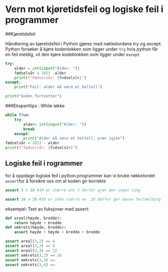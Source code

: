 # Vern mot kjøretidsfeil og logiske feil i programmer

##Kjøretidsfeil

Håndtering av kjøretidsfeil i Python gjøres med nøkkelordene try og except. 
Python forsøker å kjøre kodenlokken som ligger under `try` hvis python får en feil meldig, vil den kjøre kodeblokken som ligger under `except`
```python
try:
    alder = int(input("Alder: "))
    fødselsår = 2023 -alder
    print(f"Fødselsår: {fødselsår}")
except:
    print("Feil: alder må være et heltall")

print("koden fortsetter")
```

###Eksperttips : While løkke

```python
while True:
    try:
        alder= int(input("Alder: "))
        break
    except:
        print("Alder må være et heltall, prøv igjen")
fødselsår = 2023 - alder
print(f"fødselsår: {fødselsår}")
```

## Logiske feil i rogrammer

for å oppdage logiske feil i python.programmer kan vi bruke nøkkelordet `assert`for å forsikre oss om at koden gir korrekte 

```python
assert 5 > 10 #10 er større enn 5 derfor gjør den ingen ting

assert 10 > 20 #10 er ikke større en  20 detfor gor denne feilmelding
```

eksempel: Test av fuksjoner med assert:

```python
def areal(høyde, bredde):
    return høyde + bredde
def omkrets(høyde, bredde):
    assert høyde + høyde + bredde + bredde

assert areal(3,2) == 6
assert areal(3,3) == 9
assert areal(3,4) == 12
assert omkrets(3,2) == 10
assert omkrets(3,3) == 
assert omkrets(3,4) ==
```

